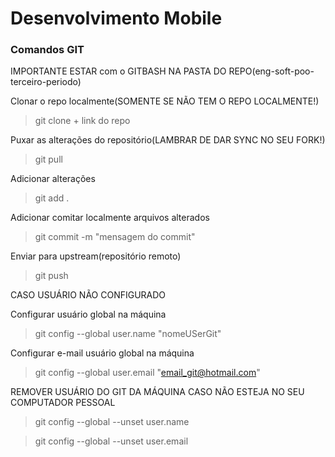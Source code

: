 # Desenvolvimento Mobile

### Comandos GIT

IMPORTANTE ESTAR com o GITBASH NA PASTA DO REPO(eng-soft-poo-terceiro-periodo)

Clonar o repo localmente(SOMENTE SE NÃO TEM O REPO LOCALMENTE!)

> git clone + link do repo

Puxar as alterações do repositório(LAMBRAR DE DAR SYNC NO SEU FORK!)

> git pull

Adicionar alterações

> git add .

Adicionar comitar localmente arquivos alterados

> git commit -m "mensagem do commit"

Enviar para upstream(repositório remoto)

> git push

CASO USUÁRIO NÃO CONFIGURADO

Configurar usuário global na máquina

> git config --global user.name "nomeUSerGit"

Configurar e-mail usuário global na máquina

> git config --global user.email "email_git@hotmail.com"

REMOVER USUÁRIO DO GIT DA MÁQUINA CASO NÃO ESTEJA NO SEU COMPUTADOR PESSOAL

> git config --global --unset user.name

> git config --global --unset user.email
